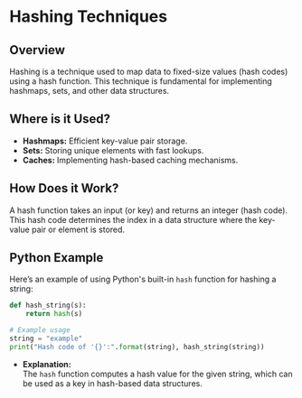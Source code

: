 # **Hashing Techniques**

## **Overview**

Hashing is a technique used to map data to fixed-size values (hash codes) using a hash function. This technique is fundamental for implementing hashmaps, sets, and other data structures.

## **Where is it Used?**

- **Hashmaps:** Efficient key-value pair storage.
- **Sets:** Storing unique elements with fast lookups.
- **Caches:** Implementing hash-based caching mechanisms.

## **How Does it Work?**

A hash function takes an input (or key) and returns an integer (hash code). This hash code determines the index in a data structure where the key-value pair or element is stored.

## **Python Example**

Here’s an example of using Python's built-in `hash` function for hashing a string:

```python
def hash_string(s):
    return hash(s)

# Example usage
string = "example"
print("Hash code of '{}':".format(string), hash_string(string))
```

- **Explanation:**  
  The `hash` function computes a hash value for the given string, which can be used as a key in hash-based data structures.

